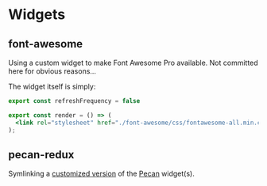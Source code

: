 # Widgets

## font-awesome

Using a custom widget to make Font Awesome Pro available. Not committed here for obvious reasons...

The widget itself is simply:

```jsx
export const refreshFrequency = false

export const render = () => (
  <link rel="stylesheet" href="./font-awesome/css/fontawesome-all.min.css" />
);
```

## pecan-redux

Symlinking a [customized version](https://github.com/johnallen3d/pecan-redux) of the [Pecan](https://github.com/zzzeyez/Pecan) widget(s).
